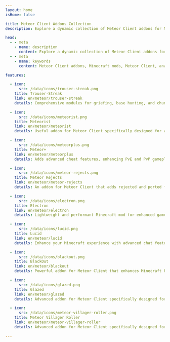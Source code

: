 ```yaml
---
layout: home
isHome: false

title: Meteor Client Addons Collection
description: Explore a dynamic collection of Meteor Client addons for Minecraft, featuring powerful tools for anarchy servers, griefing, PvP, PvE, and enhanced gameplay. Discover the latest addons like Trouser-Streak, Meteorist, Meteor+, and more to elevate your modded experience.

head:
  - - meta
    - name: description
      content: Explore a dynamic collection of Meteor Client addons for Minecraft, featuring powerful tools for anarchy servers, griefing, PvP, PvE, and enhanced gameplay. Discover the latest addons like Trouser-Streak, Meteorist, Meteor+, and more to elevate your modded experience.
  - - meta
    - name: keywords
      content: Meteor Client addons, Minecraft mods, Meteor Client, anarchy server mods, PvP cheats, PvE tools, Trouser-Streak, Meteorist, Meteor+, Meteor Rejects, Electron

features:

  - icon:
      src: /data/icons/trouser-streak.png
    title: Trouser-Streak
    link: en/meteor/trouser-streak
    details: Comprehensive modules for griefing, base hunting, and chunk tracing in Minecraft.

  - icon:
      src: /data/icons/meteorist.png
    title: Meteorist
    link: en/meteor/meteorist
    details: Useful addon for Meteor Client specifically designed for anarchy Minecraft servers.

  - icon:
      src: /data/icons/meteorplus.png
    title: Meteor+
    link: en/meteor/meteorplus
    details: Adds advanced cheat features, enhancing PvE and PvP gameplay.

  - icon:
      src: /data/icons/meteor-rejects.png
    title: Meteor Rejects
    link: en/meteor/meteor-rejects
    details: An addon for Meteor Client that adds rejected and ported features.

  - icon:
      src: /data/icons/electron.png
    title: Electron
    link: en/meteor/electron
    details: Lightweight and performant Minecraft mod for enhanced gameplay.

  - icon:
      src: /data/icons/lucid.png
    title: Lucid
    link: en/meteor/lucid
    details: Enhance your Minecraft experience with advanced chat features & ESP.

  - icon:
      src: /data/icons/blackout.png
    title: BlackOut
    link: en/meteor/blackout
    details: Powerful addon for Meteor Client that enhances Minecraft PvP experience.

  - icon:
      src: /data/icons/glazed.png
    title: Glazed
    link: en/meteor/glazed
    details: Advanced addon for Meteor Client specifically designed for the DonutSMP server.

  - icon:
      src: /data/icons/meteor-villager-roller.png
    title: Meteor Villager Roller
    link: en/meteor/meteor-villager-roller
    details: Advanced addon for Meteor Client specifically designed for the DonutSMP server.
      
---
```


